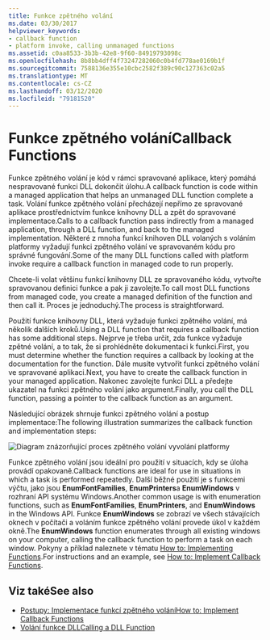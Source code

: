 ```yaml
---
title: Funkce zpětného volání
ms.date: 03/30/2017
helpviewer_keywords:
- callback function
- platform invoke, calling unmanaged functions
ms.assetid: c0aa8533-3b3b-42e8-9f60-84919793098c
ms.openlocfilehash: 8b8bb4dff4f73247282060c0b4fd778ae0169b1f
ms.sourcegitcommit: 7588136e355e10cbc2582f389c90c127363c02a5
ms.translationtype: MT
ms.contentlocale: cs-CZ
ms.lasthandoff: 03/12/2020
ms.locfileid: "79181520"
---
```

# <a name="callback-functions"></a><span data-ttu-id="29498-102">Funkce zpětného volání</span><span class="sxs-lookup"><span data-stu-id="29498-102">Callback Functions</span></span>
<span data-ttu-id="29498-103">Funkce zpětného volání je kód v rámci spravované aplikace, který pomáhá nespravované funkci DLL dokončit úlohu.</span><span class="sxs-lookup"><span data-stu-id="29498-103">A callback function is code within a managed application that helps an unmanaged DLL function complete a task.</span></span> <span data-ttu-id="29498-104">Volání funkce zpětného volání přecházejí nepřímo ze spravované aplikace prostřednictvím funkce knihovny DLL a zpět do spravované implementace.</span><span class="sxs-lookup"><span data-stu-id="29498-104">Calls to a callback function pass indirectly from a managed application, through a DLL function, and back to the managed implementation.</span></span> <span data-ttu-id="29498-105">Některé z mnoha funkcí knihoven DLL volaných s voláním platformy vyžadují funkci zpětného volání ve spravovaném kódu pro správné fungování.</span><span class="sxs-lookup"><span data-stu-id="29498-105">Some of the many DLL functions called with platform invoke require a callback function in managed code to run properly.</span></span>  
  
 <span data-ttu-id="29498-106">Chcete-li volat většinu funkcí knihovny DLL ze spravovaného kódu, vytvořte spravovanou definici funkce a pak ji zavolejte.</span><span class="sxs-lookup"><span data-stu-id="29498-106">To call most DLL functions from managed code, you create a managed definition of the function and then call it.</span></span> <span data-ttu-id="29498-107">Proces je jednoduchý.</span><span class="sxs-lookup"><span data-stu-id="29498-107">The process is straightforward.</span></span>  
  
 <span data-ttu-id="29498-108">Použití funkce knihovny DLL, která vyžaduje funkci zpětného volání, má několik dalších kroků.</span><span class="sxs-lookup"><span data-stu-id="29498-108">Using a DLL function that requires a callback function has some additional steps.</span></span> <span data-ttu-id="29498-109">Nejprve je třeba určit, zda funkce vyžaduje zpětné volání, a to tak, že si prohlédněte dokumentaci k funkci.</span><span class="sxs-lookup"><span data-stu-id="29498-109">First, you must determine whether the function requires a callback by looking at the documentation for the function.</span></span> <span data-ttu-id="29498-110">Dále musíte vytvořit funkci zpětného volání ve spravované aplikaci.</span><span class="sxs-lookup"><span data-stu-id="29498-110">Next, you have to create the callback function in your managed application.</span></span> <span data-ttu-id="29498-111">Nakonec zavolejte funkci DLL a předejte ukazatel na funkci zpětného volání jako argument.</span><span class="sxs-lookup"><span data-stu-id="29498-111">Finally, you call the DLL function, passing a pointer to the callback function as an argument.</span></span>

 <span data-ttu-id="29498-112">Následující obrázek shrnuje funkci zpětného volání a postup implementace:</span><span class="sxs-lookup"><span data-stu-id="29498-112">The following illustration summarizes the callback function and implementation steps:</span></span>  
  
 ![Diagram znázorňující proces zpětného volání vyvolání platformy](./media/callback-functions/platform-invoke-callback-process.gif)  
  
 <span data-ttu-id="29498-114">Funkce zpětného volání jsou ideální pro použití v situacích, kdy se úloha provádí opakovaně.</span><span class="sxs-lookup"><span data-stu-id="29498-114">Callback functions are ideal for use in situations in which a task is performed repeatedly.</span></span> <span data-ttu-id="29498-115">Další běžné použití je s funkcemi výčtu, jako jsou **EnumFontFamilies**, **EnumPrinters**a **EnumWindows** v rozhraní API systému Windows.</span><span class="sxs-lookup"><span data-stu-id="29498-115">Another common usage is with enumeration functions, such as **EnumFontFamilies**, **EnumPrinters**, and **EnumWindows** in the Windows API.</span></span> <span data-ttu-id="29498-116">Funkce **EnumWindows** se zobrazí ve všech stávajících oknech v počítači a voláním funkce zpětného volání provede úkol v každém okně.</span><span class="sxs-lookup"><span data-stu-id="29498-116">The **EnumWindows** function enumerates through all existing windows on your computer, calling the callback function to perform a task on each window.</span></span> <span data-ttu-id="29498-117">Pokyny a příklad naleznete v tématu [How to: Implementing Functions](how-to-implement-callback-functions.md).</span><span class="sxs-lookup"><span data-stu-id="29498-117">For instructions and an example, see [How to: Implement Callback Functions](how-to-implement-callback-functions.md).</span></span>  
  
## <a name="see-also"></a><span data-ttu-id="29498-118">Viz také</span><span class="sxs-lookup"><span data-stu-id="29498-118">See also</span></span>

- [<span data-ttu-id="29498-119">Postupy: Implementace funkcí zpětného volání</span><span class="sxs-lookup"><span data-stu-id="29498-119">How to: Implement Callback Functions</span></span>](how-to-implement-callback-functions.md)
- [<span data-ttu-id="29498-120">Volání funkce DLL</span><span class="sxs-lookup"><span data-stu-id="29498-120">Calling a DLL Function</span></span>](calling-a-dll-function.md)
